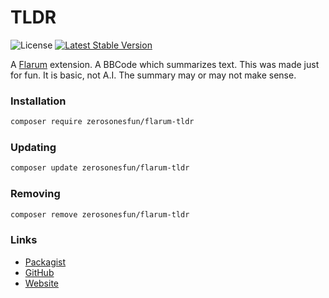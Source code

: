 # TLDR

![License](https://img.shields.io/badge/license-MIT-blue.svg) [![Latest Stable Version](https://img.shields.io/packagist/v/zerosonesfun/flarum-tldr.svg)](https://packagist.org/packages/zerosonesfun/flarum-tldr)

A [Flarum](http://flarum.org) extension. A BBCode which summarizes text. This was made just for fun. It is basic, not A.I. The summary may or may not make sense.

### Installation

```sh
composer require zerosonesfun/flarum-tldr
```

### Updating

```sh
composer update zerosonesfun/flarum-tldr
```

### Removing

```sh
composer remove zerosonesfun/flarum-tldr
```

### Links

- [Packagist](https://packagist.org/packages/zerosonesfun/flarum-tldr)
- [GitHub](https://github.com/zerosonesfun/flarum-tldr)
- [Website](https://www.wilcosky.com)
